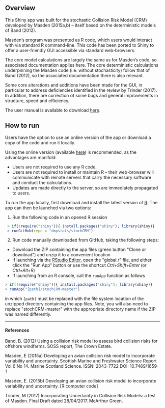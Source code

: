 ## Overview
This Shiny app was built for the stochastic Collision Risk Model (CRM) developed by Masden (2015a,b) – itself based on the deterministic models of Band (2012).

Masden’s program was presented as R code, which users would interact with via standard R command-line. This code has been ported to Shiny to offer a user-friendly GUI accessible via standard web-browsers. 

The core model calculations are largely the same as for Masden’s code, so associated documentation applies here. The core deterministic calculations underpinning the Masden code (i.e. without stochasticity) follow that of Band (2012), so the associated documentation there is also relevant. 

Some core alterations and additions have been made for the GUI, in particular to address deficiencies identified in the review by Trinder (2017). In addition, there are correction of some bugs and general improvements in structure, speed and efficiency.

The user manual is available to download [here](https://github.com/dmpstats/stochCRM/blob/master/Stochastic%20CRM%20Shiny%20Users%20Manual%20V1.0_submitted.pdf).


## How to run

Users have the option to use an online version of the app or download a copy of the code and run it locally. 

Using the online version (available [here](https://dmpstats.shinyapps.io/avian_stochcrm/)) is recommended, as the advantages are manifold:
* Users are not required to use any R code.
* Users are not required to install or maintain R – their web-browser will communicate with remote servers that carry the necessary software and conduct the calculations.
* Updates are made directly to the server, so are immediately propagated to users.


To run the app locally, first download and install the latest version of [R](https://cran.r-project.org/). The app can then be launched via two options:
1. Run the following code in an opened R session

  ```R
   > if(!require("shiny")){ install.packages("shiny"); library(shiny)}
   > runGitHub(repo = "dmpstats/stochCRM")
  ```
  
2. Run code manually downloaded from GitHub, taking the following steps:
  * Download the ZIP containing the app files (green button "Clone or download") and unzip it to a convenient location
  * If launching via the [RStudio Editor](https://www.rstudio.com/products/rstudio/), open the "global.r" file, and either click the "Run App" button or use the shortcut _Ctrl+Shift+Enter_ (or _Ctrl+Alt+R_)
  * If launching from an R console, call the `runApp` function as follows
  
  ```R
  > if(!require("shiny")){ install.packages("shiny"); library(shiny)}
  > runApp("[path]/stochCRM-master")
  ```
  
   in which `[path]` must be replaced with the file system location of the unzipped directory containing the app files. Note, you will also need to replace "stochCRM-master" with the appropriate directory name if the ZIP was named differently.


----------------

#### References
Band, B. (2012) Using a collision risk model to assess bird collision risks for offshore windfarms. SOSS report, The Crown Estate.

Masden, E (2015a) Developing an avian collision risk model to incorporate variability and uncertainty. Scottish Marine and Freshwater Science Report Vol 6 No 14. Marine Scotland Science. ISSN: 2043-7722 DOI: 10.7489/1659-1 

Masden, E. (2015b) Developing an avian collision risk model to incorporate variability and uncertainty. [R computer code]

Trinder, M (2017) Incorporating Uncertainty in Collision Risk Models: a test of Masden. Final Draft dated 28/04/2017. McArthur Green.
